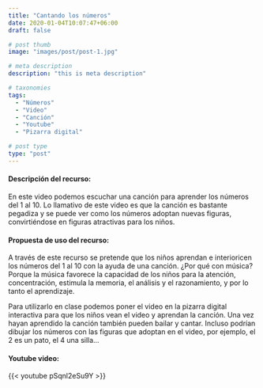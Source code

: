 ```yaml
---
title: "Cantando los números"
date: 2020-01-04T10:07:47+06:00
draft: false

# post thumb
image: "images/post/post-1.jpg"

# meta description
description: "this is meta description"

# taxonomies
tags:
  - "Números"
  - "Video"
  - "Canción"
  - "Youtube"
  - "Pizarra digital"

# post type
type: "post"
---
```

#### Descripción del recurso:
En este video podemos escuchar una canción para aprender los números del 1 al 10. Lo llamativo de este video es que la canción es bastante pegadiza y se puede ver como los números adoptan nuevas figuras, convirtiéndose en figuras atractivas para los niños.

#### Propuesta de uso del recurso:
A través de este recurso se pretende que los niños aprendan e interioricen los números del 1 al 10 con la ayuda de una canción. ¿Por qué con música? Porque la música favorece la capacidad de los niños para la atención, concentración, estimula la memoria, el análisis y el razonamiento, y por lo tanto el aprendizaje.

Para utilizarlo en clase podemos poner el video en la pizarra digital interactiva para que los niños vean el video y aprendan la canción. Una vez hayan aprendido la canción también pueden bailar y cantar. Incluso podrían dibujar los números con las figuras que adoptan en el video, por ejemplo, el 2 es un pato, el 4 una silla…

#### Youtube video:

{{< youtube pSqnl2eSu9Y >}}
